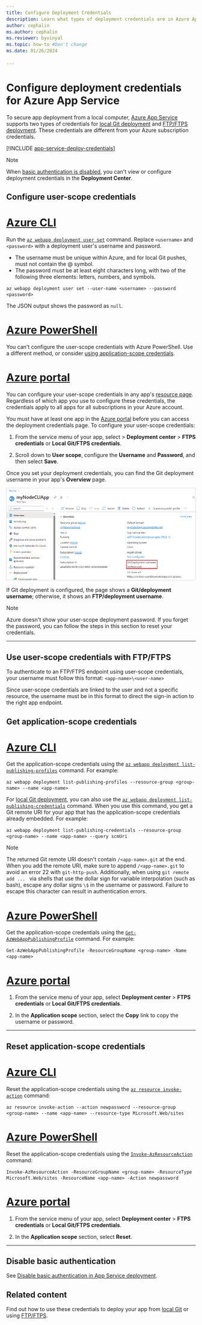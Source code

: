 ```yaml
---
title: Configure Deployment Credentials
description: Learn what types of deployment credentials are in Azure App Service and how to configure and use them.
author: cephalin
ms.author: cephalin
ms.reviewer: byvinyal
ms.topic: how-to #Don't change
ms.date: 01/26/2024

---
```


# Configure deployment credentials for Azure App Service
To secure app deployment from a local computer, [Azure App Service](./overview.md) supports two types of credentials for [local Git deployment](deploy-local-git.md) and [FTP/FTPS deployment](deploy-ftp.md). These credentials are different from your Azure subscription credentials.

[!INCLUDE [app-service-deploy-credentials](../../includes/app-service-deploy-credentials.md)]

> [!NOTE]
> When [basic authentication is disabled](configure-basic-auth-disable.md), you can't view or configure deployment credentials in the **Deployment Center**.

## <a name="userscope"></a>Configure user-scope credentials

# [Azure CLI](#tab/cli)

Run the [`az webapp deployment user set`](/cli/azure/webapp/deployment/user#az-webapp-deployment-user-set) command. Replace `<username>` and `<password>` with a deployment user's username and password.

- The username must be unique within Azure, and for local Git pushes, must not contain the @ symbol.
- The password must be at least eight characters long, with two of the following three elements: letters, numbers, and symbols.

```azurecli-interactive
az webapp deployment user set --user-name <username> --password <password>
```

The JSON output shows the password as `null`.

# [Azure PowerShell](#tab/powershell)

You can't configure the user-scope credentials with Azure PowerShell. Use a different method, or consider [using application-scope credentials](#appscope).

# [Azure portal](#tab/portal)

You can configure your user-scope credentials in any app's [resource page](../azure-resource-manager/management/manage-resources-portal.md#manage-resources). Regardless of which app you use to configure these credentials, the credentials apply to all apps for all subscriptions in your Azure account.

 You must have at least one app in the [Azure portal](https://portal.azure.com) before you can access the deployment credentials page. To configure your user-scope credentials:

1. From the service menu of your app, select > **Deployment center** > **FTPS credentials** or **Local Git/FTPS credentials**.

2. Scroll down to **User scope**, configure the **Username** and **Password**, and then select **Save**.

Once you set your deployment credentials, you can find the Git deployment username in your app's **Overview** page.

![Screenshot that shows you how to find the Git deployment user name on your app's Overview page.](./media/app-service-deployment-credentials/deployment_credentials_overview.png)

If Git deployment is configured, the page shows a **Git/deployment username**; otherwise, it shows an **FTP/deployment username**.

> [!NOTE]
> Azure doesn't show your user-scope deployment password. If you forget the password, you can follow the steps in this section to reset your credentials.

-----

## Use user-scope credentials with FTP/FTPS

To authenticate to an FTP/FTPS endpoint using user-scope credentials, your username must follow this format:
`<app-name>\<user-name>`

Since user-scope credentials are linked to the user and not a specific resource, the username must be in this format to direct the sign-in action to the right app endpoint.

## <a name="appscope"></a>Get application-scope credentials

# [Azure CLI](#tab/cli)

Get the application-scope credentials using the [`az webapp deployment list-publishing-profiles`](/cli/azure/webapp/deployment#az-webapp-deployment-list-publishing-profiles) command. For example:

```azurecli-interactive
az webapp deployment list-publishing-profiles --resource-group <group-name> --name <app-name>
```

For [local Git deployment](deploy-local-git.md), you can also use the [`az webapp deployment list-publishing-credentials`](/cli/azure/webapp/deployment#az-webapp-deployment-list-publishing-credentials) command. When you use this command, you get a Git remote URI for your app that has the application-scope credentials already embedded. For example:

```azurecli-interactive
az webapp deployment list-publishing-credentials --resource-group <group-name> --name <app-name> --query scmUri
```

> [!NOTE]
> The returned Git remote URI doesn't contain `/<app-name>.git` at the end. When you add the remote URI, make sure to append `/<app-name>.git` to avoid an error 22 with `git-http-push`. Additionally, when using `git remote add ... ` via shells that use the dollar sign for variable interpolation (such as bash), escape any dollar signs `\$` in the username or password. Failure to escape this character can result in authentication errors.

# [Azure PowerShell](#tab/powershell)

Get the application-scope credentials using the [`Get-AzWebAppPublishingProfile`](/powershell/module/az.websites/get-azwebapppublishingprofile) command. For example:

```azurepowershell-interactive
Get-AzWebAppPublishingProfile -ResourceGroupName <group-name> -Name <app-name>
```

# [Azure portal](#tab/portal)

1. From the service menu of your app, select **Deployment center** > **FTPS credentials** or **Local Git/FTPS credentials**.

2. In the **Application scope** section, select the **Copy** link to copy the username or password.

-----

## Reset application-scope credentials

# [Azure CLI](#tab/cli)

Reset the application-scope credentials using the [`az resource invoke-action`](/cli/azure/resource#az-resource-invoke-action) command:

```azurecli-interactive
az resource invoke-action --action newpassword --resource-group <group-name> --name <app-name> --resource-type Microsoft.Web/sites
```

# [Azure PowerShell](#tab/powershell)

Reset the application-scope credentials using the [`Invoke-AzResourceAction`](/powershell/module/az.resources/invoke-azresourceaction) command:

```azurepowershell-interactive
Invoke-AzResourceAction -ResourceGroupName <group-name> -ResourceType Microsoft.Web/sites -ResourceName <app-name> -Action newpassword
```

# [Azure portal](#tab/portal)

1. From the service menu of your app, select **Deployment center** > **FTPS credentials** or **Local Git/FTPS credentials**.

2. In the **Application scope** section, select **Reset**.

-----

## Disable basic authentication

See [Disable basic authentication in App Service deployment](configure-basic-auth-disable.md).

## Related content

Find out how to use these credentials to deploy your app from [local Git](deploy-local-git.md) or using [FTP/FTPS](deploy-ftp.md).
